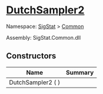 # [DutchSampler2](./DutchSampler2.md)

Namespace: [SigStat]() > [Common]()

Assembly: SigStat.Common.dll


## Constructors

| Name | Summary | 
| --- | --- | 
| DutchSampler2 (  ) |  | 



